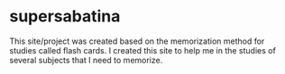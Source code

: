 # supersabatina
This site/project was created based on the memorization method for studies called flash cards. I created this site to help me in the studies of several subjects that I need to memorize.

